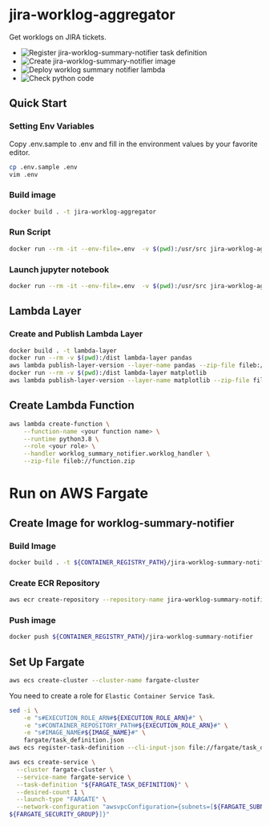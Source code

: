# jira-worklog-aggregator
Get worklogs on JIRA tickets.

- ![Register jira-worklog-summary-notifier task definition](https://github.com/knishioka/jira-worklog-aggregator/workflows/Register%20jira-worklog-summary-notifier%20task%20definition/badge.svg)
- ![Create jira-worklog-summary-notifier image](https://github.com/knishioka/jira-worklog-aggregator/workflows/Create%20jira-worklog-summary-notifier%20image/badge.svg)
- ![Deploy worklog summary notifier lambda](https://github.com/knishioka/jira-worklog-aggregator/workflows/Deploy%20worklog%20summary%20notifier%20lambda/badge.svg)
- ![Check python code](https://github.com/knishioka/jira-worklog-aggregator/workflows/Check%20python%20code/badge.svg)

## Quick Start
### Setting Env Variables

Copy .env.sample to .env and fill in the environment values by your favorite editor.

```bash
cp .env.sample .env
vim .env
```

### Build image

```bash
docker build . -t jira-worklog-aggregator
```

### Run Script

```bash
docker run --rm -it --env-file=.env  -v $(pwd):/usr/src jira-worklog-aggregator python -m worklog_aggregator.worklog_aggregator
```

### Launch jupyter notebook

```bash
docker run --rm -it --env-file=.env  -v $(pwd):/usr/src jira-worklog-aggregator jupyter notebook
```

## Lambda Layer
### Create and Publish Lambda Layer

```bash
docker build . -t lambda-layer
docker run --rm -v $(pwd):/dist lambda-layer pandas
aws lambda publish-layer-version --layer-name pandas --zip-file fileb://layer.zip --compatible-runtimes python3.8
docker run --rm -v $(pwd):/dist lambda-layer matplotlib
aws lambda publish-layer-version --layer-name matplotlib --zip-file fileb://layer.zip --compatible-runtimes python3.8
```

## Create Lambda Function

```bash
aws lambda create-function \
    --function-name <your function name> \
    --runtime python3.8 \
    --role <your role> \
    --handler worklog_summary_notifier.worklog_handler \
    --zip-file fileb://function.zip
```

# Run on AWS Fargate
## Create Image for worklog-summary-notifier
### Build Image
```bash
docker build . -t ${CONTAINER_REGISTRY_PATH}/jira-worklog-summary-notifier -f fargate/Dockerfile
```

### Create ECR Repository
```bash
aws ecr create-repository --repository-name jira-worklog-summary-notifier
```

### Push image 

```bash
docker push ${CONTAINER_REGISTRY_PATH}/jira-worklog-summary-notifier
```

## Set Up Fargate

```bash
aws ecs create-cluster --cluster-name fargate-cluster
```

You need to create a role for `Elastic Container Service Task`.
```bash
sed -i \
    -e "s#EXECUTION_ROLE_ARN#${EXECUTION_ROLE_ARN}#" \
    -e "s#CONTAINER_REPOSITORY_PATH#${EXECUTION_ROLE_ARN}#" \
    -e "s#IMAGE_NAME#${IMAGE_NAME}#" \
    fargate/task_definition.json
aws ecs register-task-definition --cli-input-json file://fargate/task_definition.json
```

```bash
aws ecs create-service \
  --cluster fargate-cluster \
  --service-name fargate-service \
  --task-definition "${FARGATE_TASK_DEFINITION}" \
  --desired-count 1 \
  --launch-type "FARGATE" \
  --network-configuration "awsvpcConfiguration={subnets=[${FARGATE_SUBNET}],securityGroups=[
${FARGATE_SECURITY_GROUP}]}"
```
